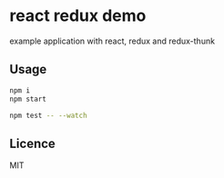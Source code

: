 # react redux demo

example application with react, redux and redux-thunk

## Usage

```sh
npm i
npm start

npm test -- --watch
```

## Licence

MIT
